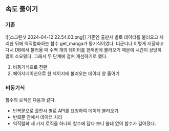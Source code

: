 ## 속도 줄이기
### 기존
![[스크린샷 2024-04-12 22.54.03.png]]
기존엔 출판사 별로 데이터를 불러오고 처리한 뒤에 역직렬화하는 함수 get_manga가 동기식이었다. 더군다나 이렇게 저장하고 다시 DB에서 불러올 때 수백 개의 데이터를 한꺼번에 불러오기 때문에 시간이 상당히 많이 소요됐다.
그래서 두 단계에 걸쳐 개선하기로 했다.
1. 비동기식으로 전환
2. 페이지네이션으로 한 페이지에 불러오는 데이터 양 줄이기
### 비동기식
함수의 로직은 다음과 같다.
* 반복문으로 출판사 별로 API를 요청하여 데이터 불러오기
* 반복문 안에서 데이터 처리
* 역직렬화
세 가지 로직을 하나의 함수에 담다 보니 쓸데 없이 함수가 길어졌다.